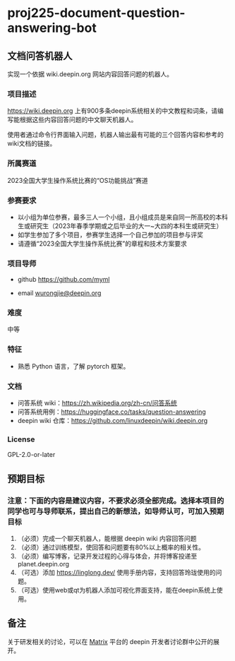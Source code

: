 # proj225-document-question-answering-bot

## 文档问答机器人

实现一个依据 wiki.deepin.org 网站内容回答问题的机器人。

### 项目描述

<https://wiki.deepin.org> 上有900多条deepin系统相关的中文教程和词条，请编写能根据这些内容回答问题的中文聊天机器人。

使用者通过命令行界面输入问题，机器人输出最有可能的三个回答内容和参考的wiki文档的链接。

### 所属赛道

2023全国大学生操作系统比赛的“OS功能挑战”赛道

### 参赛要求

- 以小组为单位参赛，最多三人一个小组，且小组成员是来自同一所高校的本科生或研究生（2023年春季学期或之后毕业的大一~大四的本科生或研究生）
- 如学生参加了多个项目，参赛学生选择一个自己参加的项目参与评奖
- 请遵循“2023全国大学生操作系统比赛”的章程和技术方案要求

### 项目导师

- github <https://github.com/myml>

- email wurongjie@deepin.org

### 难度

中等

### 特征

- 熟悉 Python 语言，了解 pytorch 框架。

### 文档

- 问答系统 wiki：<https://zh.wikipedia.org/zh-cn/问答系统>
- 问答系统用例：<https://huggingface.co/tasks/question-answering>
- deepin wiki 仓库：<https://github.com/linuxdeepin/wiki.deepin.org>

### License

GPL-2.0-or-later

## 预期目标

### 注意：下面的内容是建议内容，不要求必须全部完成。选择本项目的同学也可与导师联系，提出自己的新想法，如导师认可，可加入预期目标

1. （必须）完成一个聊天机器人，能根据 deepin wiki 内容回答问题
2. （必须）通过训练模型，使回答和问题要有80%以上概率的相关性。
3. （必须）编写博客，记录开发过程的心得与体会，并将博客投递至 planet.deepin.org
4. （可选）添加 <https://linglong.dev/> 使用手册内容，支持回答玲珑使用的问题。
5. （可选）使用web或qt为机器人添加可视化界面支持，能在deepin系统上使用。

## 备注

关于研发相关的讨论，可以在 [Matrix](https://wiki.deepin.org/Matrix) 平台的 deepin 开发者讨论群中公开的展开。
